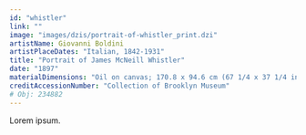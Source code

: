 ```yaml
---
id: "whistler"
link: ""
image: "images/dzis/portrait-of-whistler_print.dzi"
artistName: Giovanni Boldini
artistPlaceDates: "Italian, 1842-1931"
title: "Portrait of James McNeill Whistler"
date: "1897"
materialDimensions: "Oil on canvas; 170.8 x 94.6 cm (67 1/4 x 37 1/4 in.)"
creditAccessionNumber: "Collection of Brooklyn Museum"
# Obj: 234882
---
```


Lorem ipsum.

